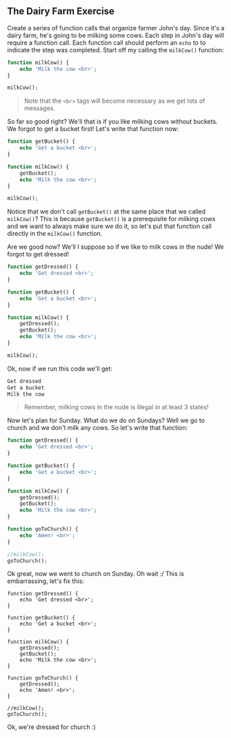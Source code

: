 ## The Dairy Farm Exercise

Create a series of function calls that organize farmer John's day. Since it's a dairy farm, he's going to be milking some cows. Each step in John's day will require a function call. Each function call should perform an `echo` to to indicate the step was completed. Start off my calling the `milkCow()` function:

```php
function milkCow() {
    echo 'Milk the cow <br>';
}

milkCow();
```

> Note that the `<br>` tags will become necessary as we get lots of messages.

So far so good right? We'll that is if you like milking cows without buckets. We forgot to get a  bucket first! Let's write that function now:

```php
function getBucket() {
    echo 'Get a bucket <br>';
}

function milkCow() {
    getBucket();
    echo 'Milk the cow <br>';
}

milkCow();
```

Notice that we don't call `getBucket()` at the same place that we called `milkCow()`? This is because `getBucket()` is a prerequisite for milking cows and we want to always make sure we do it, so let's put that function call directly in the `milkCow()` function.

Are we good now? We'll I suppose so if we like to milk cows in the nude! We forgot to get dressed!

```php
function getDressed() {
    echo 'Get dressed <br>';
}

function getBucket() {
    echo 'Get a bucket <br>';
}

function milkCow() {
    getDressed();
    getBucket();
    echo 'Milk the cow <br>';
}

milkCow();
```

Ok, now if we run this code we'll get:

```sh
Get dressed
Get a bucket
Milk the cow
```

> Remember, milking cows in the nude is illegal in at least 3 states!

Now let's plan for Sunday. What do we do on Sundays? Well we go to church and we don't milk any cows. So let's write that function:

```php
function getDressed() {
    echo 'Get dressed <br>';
}

function getBucket() {
    echo 'Get a bucket <br>';
}

function milkCow() {
    getDressed();
    getBucket();
    echo 'Milk the cow <br>';
}

function goToChurch() {
    echo 'Amen! <br>';
}

//milkCow();
goToChurch();
```

Ok great, now we went to church on Sunday. Oh wait :/  This is embarrassing, let's fix this:

```php{15}
function getDressed() {
    echo 'Get dressed <br>';
}

function getBucket() {
    echo 'Get a bucket <br>';
}

function milkCow() {
    getDressed();
    getBucket();
    echo 'Milk the cow <br>';
}

function goToChurch() {
    getDressed();
    echo 'Amen! <br>';
}

//milkCow();
goToChurch();
```

Ok, we're dressed for church :)